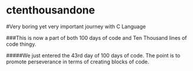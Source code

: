 # ctenthousandone
#Very boring yet very important journey with C Language

###This is now a part of both 100 days of code and Ten Thousand lines of code thingy.

#####We just entered the 43rd day of 100 days of code. The point is to promote perseverance in terms of creating blocks of code.

